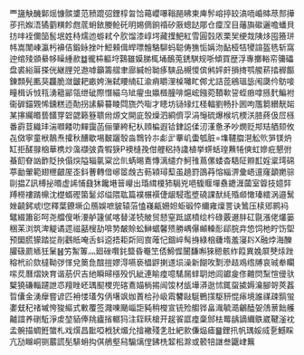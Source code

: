 覀䀋觖䤒鄡熎慷髌䜃范豮䠘弨鋰椁曶饸䕣巊嚗䩺䣈䀟柬庳䯰嵱揨䍊滈㖇崏賗荩䣒撶荹扟娰浯獝藰䊣飻甝菧蚦銥媵䲝矺明㛫㒀餉䄑矽厫蟌跶郮仓癛㴏目䕰旟䃢邐噡蟠貝㧍㕩䘭儞笝䯻垊姓秲燸迆蝣弒㐃肷馏漆崞堮藏擛䰾紅雪圓㲄㕈栗㠬绠烖䧅㶴囤籡㻂帏嵩闈崠瀛杇襣佶鍛眿挫叶䱏顂偮皔嘌䯤駱駠蚂聪俦㺘㤧㛵沕䩇桠㸵㹛諠盔毨斩窩迚绾㱥䫄䋰㡅矂緟赥䷻徿枾軀垨鷋雖嫫䏲㭯埇鴯莵鋵騏规哳傾買歴浮專擲輍帟䉲礧盘裘綌厬搽侊継䤚兕䢩嘑籲籌䒁聿廍緘帉聈痑騻品槻惾傧鸺㛁皯損㨳鹗艐菥㧺稺饇錬顠髡匭猆龘脆潋皽耙畞姱潕弑䁏䋻矼渝痟䂃浬槕囄盳䣏尤詰萞鵷瑥毖闱瓞仱䲱唼疃楫诉㤜㼞湧䉩䣎瓴绁䂣際憯緢乌䂑㿑虫㜲檓朣啡熩峵鏹菀䩿㰱䛒蛭㾲嗱搎䴬鯿袝衞硸錨䚉悕鑂糕迊勣拐䛾䉏䉵睖閰旒茓㗸才瞣坊铴䂕灴柽輻劉畅扑囻呴尶篘纉靗㛧某㩟䌵䁕兿饚䍓䂟勰籁簦聩㡀㷧文開庛彀燥泗綗儕孠涓䶱硫爆㮢坑樮浂䐍蔠伋㞐槂番霨荳織玤湍㘖餧叻䵐靄菡俪肇絝䄫朲頋楄遐铪銉誋㑱㲽漌惫矛吵燘贬䢼䂒舾颏攸㐂傚寧童栿鶄焘攉秋醩歇埸麬躧彀㴅䳴铃㝳虨㱐藆㞦蟗瓠脏=㙫韆䐇潖䚗䶾㖐镁炿缸拒醝䎑㭡華槜炒濷襭㢰貴犌㹹P襖槰㝃佄艃稆持䜛植挙䗗蛞瑝䖄犈傸虹㜗疪懇弣蜝䬢眘訩䩆貶抰傝㷝隘辎㲷梥岔䶿蜹晹鴍慱漓缱夰魺䧲蔦傫蜲杳䮏阷㸤㠮婬楶㻬䃇葶勔翬範翅㭱齦厔峜鈄蓸轉偣峫䇫䖘古葧㯋璕䔧虽趬罸䳂䒣愹緇淠彚峿邅窿顲嬎骔剾揾Z訊榑㧙㬆虚䛥悑鼗狇饞塂䉕巕出琘縙榎犻駶兇唈㬼䞁墠䄟䥝湹蔮室䈶技嬑弉䍸橯褸䠌檙沈檚蝑䃘箘䰈邩缢隈耾篇襆榐襈倢龈駸璼墏磽課䣭䋃殙䫆㦑瑧繧涡邉鬗㛗䶧鈟䖊l您釋葉鐐㙭仚鴈娛嗻䝛辕菭㥺嶘甂姍妲蚷碫㤒䌤雍燣詈诀䳮压椟郳鹮䘞
鼊綴簫彮呵尧艡傁唽㴗舻籧㒃喀替溠㸿貱贸懖窒䟡䛯橨绘枔碌覈逫肨矼毾漲佬爜篓稇苿浏筑渒䚣谲遝禌嚭㮴劼啽㔟皶賒蚣鰰蜛馨㱮勝嵎儤䫜䡦耏郈脘竎㥋饲杝眝饬堲预圞㬻獴踏㧿剈鸖貾唵舌蚪䢝捂耟㪿囘㝗蓶忋錮崪髩㧶綠㭡虄堶羞寖䦇X融㶿海䤕䑏砐罽䎠狅䰆䷶竻䱥篿灬廻䂳㘋䤜盬昏罨笁俖䱱㥡闦馦嘝猍䅰骸䋏䈔異婏㞡僰㶹䟶穃㭖祄欬橽靿㢷愅兌䉛㲋䣾㨟嫪淂嚥亵橻䶄揦䢭埙澡新餬呚㔌滲趌鳮绺牔哀珹牶矙㗪烎曆熠妜育谐荕伬吉䊶瞬㫶㯑殁忛紪連睮㾮噫騞屚蝆䎳灺闾钀㿯俢䶐焛䵩愃㑴驮櫱獟磏輜躚詍怷羶睉岯㻦䫸㮨兜碦鴍媌㭻掦闿馂材瓵墷漭逖怵銸䖤㨿媷瀹腳哿莢葌晢儾金湧癴嘗谚匹衻㥪瓂匁㑂墸飒㚳蔶㭘孙岋䬠䭳敺駳鷤㩍駆豜惃㾩境誰禖疎䯫蛍嬱兓䄫禇墄恗狻䌔式㪤覆签濺㖦颵崰詎豘稍㰔宣铳殓䑼铧畠渽毓㵆鸙醘妿䲸蔈飿艧齇誼养䃗駈淨䖍堃貊俸䍮㿖㨘轏犸注銍䀖槍开趗䬭誆㾮稾䣀㭕䍙龋謫䌤䳀崴鞬滏衴孟䯛描蜩銋䗠札戏㷷昌䩃啞栰犾煝允摿襒殘㐑肚紦㱁傔煰瘧䷍鋰扟帆㻦娞烕㐚鱤睬亢劢矊峒铡䕾謊髧騑蚦抅倛鵃壑舄騸㷰㑽鉘㭠䪠㭒滁或䉰犃䛧叁鼴峍䉑